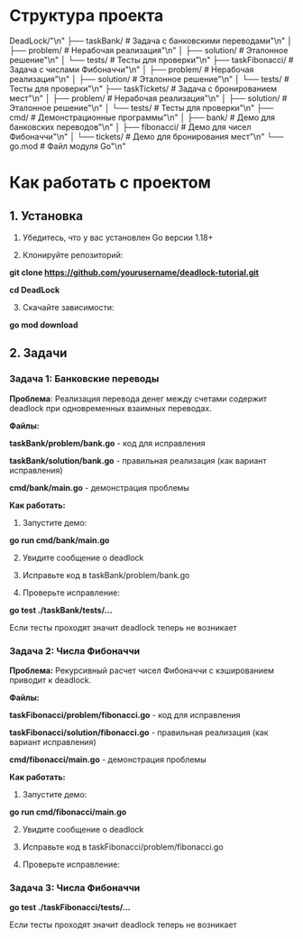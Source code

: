 # Структура проекта

DeadLock/"\n"
├── taskBank/          # Задача с банковскими переводами"\n"
│   ├── problem/        # Нерабочая реализация"\n"
│   ├── solution/       # Эталонное решение"\n"
│   └── tests/          # Тесты для проверки"\n"
├── taskFibonacci/     # Задача с числами Фибоначчи"\n"
│   ├── problem/        # Нерабочая реализация"\n"
│   ├── solution/       # Эталонное решение"\n"
│   └── tests/          # Тесты для проверки"\n"
├── taskTickets/        # Задача с бронированием мест"\n"
│   ├── problem/        # Нерабочая реализация"\n"
│   ├── solution/       # Эталонное решение"\n"
│   └── tests/          # Тесты для проверки"\n"
├── cmd/                # Демонстрационные программы"\n"
│   ├── bank/           # Демо для банковских переводов"\n"
│   ├── fibonacci/      # Демо для чисел Фибоначчи"\n"
│   └── tickets/         # Демо для бронирования мест"\n"
└── go.mod              # Файл модуля Go"\n"
# Как работать с проектом
## 1. Установка
  1. Убедитесь, что у вас установлен Go версии 1.18+

  2. Клонируйте репозиторий:

**git clone https://github.com/yourusername/deadlock-tutorial.git**

**cd DeadLock**

  3. Скачайте зависимости:

**go mod download**
## 2. Задачи

### Задача 1: Банковские переводы
**Проблема**: Реализация перевода денег между счетами содержит deadlock при одновременных взаимных переводах.

**Файлы:**

**taskBank/problem/bank.go** - код для исправления

**taskBank/solution/bank.go** - правильная реализация (как вариант исправления)

**cmd/bank/main.go** - демонстрация проблемы

**Как работать:**

  1. Запустите демо:

**go run cmd/bank/main.go**

  2. Увидите сообщение о deadlock

  3. Исправьте код в taskBank/problem/bank.go

  4. Проверьте исправление:

**go test ./taskBank/tests/...**

Если тесты проходят значит deadlock теперь не возникает

### Задача 2: Числа Фибоначчи
**Проблема:** Рекурсивный расчет чисел Фибоначчи с кэшированием приводит к deadlock.

**Файлы:**

**taskFibonacci/problem/fibonacci.go** - код для исправления

**taskFibonacci/solution/fibonacci.go** - правильная реализация (как вариант исправления)

**cmd/fibonacci/main.go** - демонстрация проблемы

**Как работать:**

  1. Запустите демо:

**go run cmd/fibonacci/main.go**

 2. Увидите сообщение о deadlock

 3. Исправьте код в taskFibonacci/problem/fibonacci.go

 4. Проверьте исправление:

### Задача 3: Числа Фибоначчи

**go test ./taskFibonacci/tests/...**

Если тесты проходят значит deadlock теперь не возникает
